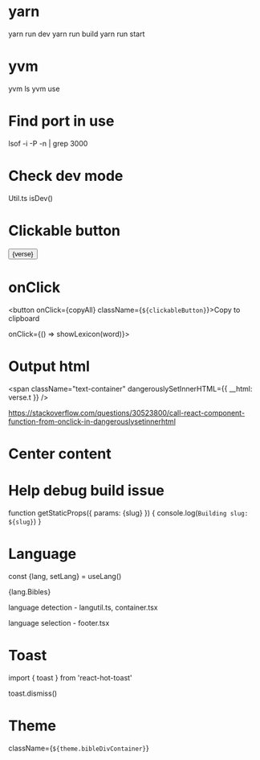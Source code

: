 # yarn

yarn run dev
yarn run build
yarn run start

# yvm

yvm ls
yvm use 

# Find port in use

lsof -i -P -n | grep 3000

# Check dev mode

Util.ts
isDev()

# Clickable button

<Link href={"/bible/" + book + "/" + chapter + "/" + verse + "/" + text}>
                      <button className={`${clickableButton}`}>{verse}</button>
                    </Link>

# onClick

<button onClick={copyAll} className={`${clickableButton}`}>Copy to clipboard</button>

onClick={() => showLexicon(word)}>

# Output html

 <span className="text-container" dangerouslySetInnerHTML={{ __html: verse.t }} />
 
https://stackoverflow.com/questions/30523800/call-react-component-function-from-onclick-in-dangerouslysetinnerhtml

# Center content

<div className="flex justify-center items-center">

# Help debug build issue

function getStaticProps({ params: {slug} }) {
    console.log(`Building slug: ${slug}`)
}

# Language

const {lang, setLang} = useLang()

{lang.Bibles}

language detection - langutil.ts, container.tsx

language selection - footer.tsx

# Toast

import { toast } from 'react-hot-toast'

toast.dismiss()

# Theme

className={`${theme.bibleDivContainer}`}
